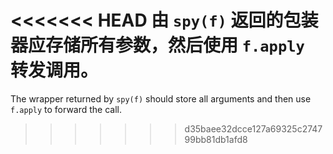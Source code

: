 <<<<<<< HEAD
由 `spy(f)` 返回的包装器应存储所有参数，然后使用 `f.apply` 转发调用。
=======
The wrapper returned by `spy(f)` should store all arguments and then use `f.apply` to forward the call.
>>>>>>> d35baee32dcce127a69325c274799bb81db1afd8
